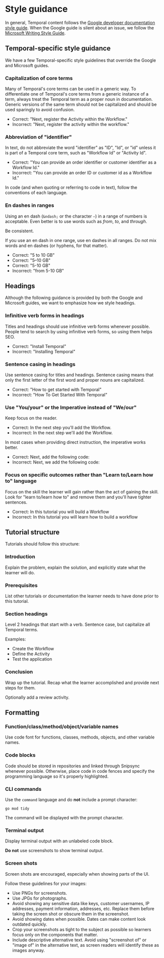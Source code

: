 # Style guidance

In general, Temporal content follows the [Google developer documentation style guide](https://developers.google.com/style).
When the Google guide is silent about an issue, we follow the [Microsoft Writing Style Guide](https://docs.microsoft.com/en-us/style-guide/welcome/).

## Temporal-specific style guidance

We have a few Temporal-specific style guidelines that override the Google and Microsoft guides.

### Capitalization of core terms

Many of Temporal's core terms can be used in a generic way.
To differentiate one of Temporal's core terms from a generic instance of a term, always treat the Temporal term as a proper noun in documentation.
Generic versions of the same term should not be capitalized and should be used sparingly to avoid confusion.

- Correct: "Next, register the Activity within the Workflow."
- Incorrect: "Next, register the activity within the workflow."

### Abbreviation of "identifier"

In text, do not abbreviate the word "identifier" as "ID", "Id", or "id" unless it is part of a Temporal core term, such as "Workflow Id" or "Activity Id".

- Correct: "You can provide an order identifier or customer identifier as a Workflow Id."
- Incorrect: "You can provide an order ID or customer id as a Workflow Id."

In code (and when quoting or referring to code in text), follow the conventions of each language.

### En dashes in ranges

Using an en dash (`&ndash;` or the character `–`) in a range of numbers is acceptable.
Even better is to use words such as _from_, _to_, and _through_.

Be consistent.

If you use an en dash in one range, use en dashes in all ranges.
Do not mix words and en dashes (or hyphens, for that matter).

- Correct: "5 to 10 GB"
- Correct: "5–10 GB"
- Correct: "5-10 GB"
- Incorrect: "from 5-10 GB"

## Headings

Although the following guidance is provided by both the Google and Microsoft guides, we want to emphasize how we style headings.

### Infinitive verb forms in headings

Titles and headings should use infinitive verb forms whenever possible. People tend to search by using infinitive verb forms, so using them helps SEO.

- Correct: "Install Temporal"
- Incorrect: "Installing Temporal"

### Sentence casing in headings

Use sentence casing for titles and headings.
Sentence casing means that only the first letter of the first word and proper nouns are capitalized.

- Correct: "How to get started with Temporal"
- Incorrect: "How To Get Started With Temporal"

### Use "You/your" or the Imperative instead of "We/our"

Keep focus on the reader.

- Correct: In the next step you'll add the Workflow.
- Incorrect: In the next step we'll add the Workflow.

In most cases when providing direct instruction, the imperative works better.

- Correct: Next, add the following code:
- Incorrect: Next, we add the following code:

### Focus on specific outcomes rather than "Learn to/Learn how to" language

Focus on the skill the learner will gain rather than the act of gaining the skill. Look for "learn to/learn how to" and remove them and you'll have tighter sentences.

- Correct: In this tutorial you will build a Workflow
- Incorrect: In this tutorial you will learn how to build a workflow

## Tutorial structure

Tutorials should follow this structure:

### Introduction

Explain the problem, explain the solution, and explicitly state what the learner will do.

### Prerequisites

List other tutorials or documentation the learner needs to have done prior to this tutorial.

### Section headings

Level 2 headings that start with a verb. Sentence case, but capitalize all Temporal terms.

Examples:

  * Create the Workflow
  * Define the Activity
  * Test the application

### Conclusion

Wrap up the tutorial. Recap what the learner accomplished and provide next steps for them.

Optionally add a review activity.


## Formatting

### Function/class/method/object/variable names

Use code font for functions, classes, methods, objects, and other variable names.

### Code blocks

Code should be stored in repositories and linked through Snipsync whenever possible. Otherwise, place code in code fences and specify the programming language so it's properly highlighted.

### CLI commands

Use the `command` language and do **not** include a prompt character:

```command
go mod tidy
```

The command will be displayed with the prompt character.

### Terminal output

Display terminal output with an unlabeled code block. 

**Do not** use screenshots to show terminal output.

### Screen shots

Screen shots are encouraged, especially when showing parts of the UI.

Follow these guidelines for your images:

* Use PNGs for screenshots.
* Use JPGs for photographs.
* Avoid showing any sensitive data like keys, customer usernames, IP addresses, payment information, addresses, etc.  Replace them before taking the screen shot or obscure them in the screenshot.
* Avoid showing dates when possible. Dates can make content look outdated quickly.
* Crop your screenshots as tight to the subject as possible so learners focus only on the components that matter.
* Include descriptive alternative text. Avoid using "screenshot of" or "image of" in the alternative text, as screen readers will identify these as images anyway.
